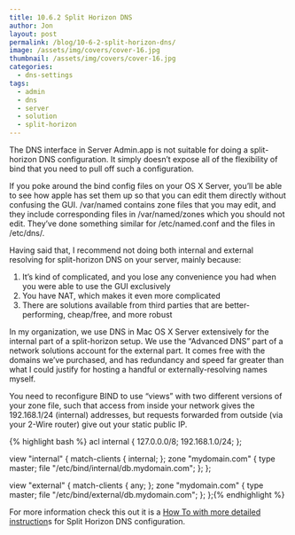 ```yaml
---
title: 10.6.2 Split Horizon DNS
author: Jon
layout: post
permalink: /blog/10-6-2-split-horizon-dns/
image: /assets/img/covers/cover-16.jpg
thumbnail: /assets/img/covers/cover-16.jpg
categories:
  - dns-settings
tags:
  - admin
  - dns
  - server
  - solution
  - split-horizon
---
```

The DNS interface in Server Admin.app is not suitable for doing a split-horizon DNS configuration. It simply doesn&#8217;t expose all of the flexibility of bind that you need to pull off such a configuration.

If you poke around the bind config files on your OS X Server, you&#8217;ll be able to see how apple has set them up so that you can edit them directly without confusing the GUI. /var/named contains zone files that you may edit, and they include corresponding files in /var/named/zones which you should not edit. They&#8217;ve done something similar for /etc/named.conf and the files in /etc/dns/.

Having said that, I recommend not doing both internal and external resolving for split-horizon DNS on your server, mainly because:

  1. It&#8217;s kind of complicated, and you lose any convenience you had when you were able to use the GUI exclusively
  2. You have NAT, which makes it even more complicated
  3. There are solutions available from third parties that are better-performing, cheap/free, and more robust

In my organization, we use DNS in Mac OS X Server extensively for the internal part of a split-horizon setup. We use the &#8220;Advanced DNS&#8221; part of a network solutions account for the external part. It comes free with the domains we&#8217;ve purchased, and has redundancy and speed far greater than what I could justify for hosting a handful or externally-resolving names myself.

You need to reconfigure BIND to use &#8220;views&#8221; with two different versions of your zone file, such that access from inside your network gives the 192.168.1/24 (internal) addresses, but requests forwarded from outside (via your 2-Wire router) give out your static public IP.

{% highlight bash %}
acl internal {
    127.0.0.0/8;
    192.168.1.0/24;
};

view "internal" {
    match-clients { internal; };
    zone "mydomain.com" {
        type master;
        file "/etc/bind/internal/db.mydomain.com";
     };
};

view "external" {
    match-clients { any; };
    zone "mydomain.com" {
        type master;
        file "/etc/bind/external/db.mydomain.com";
    };
};{% endhighlight %}

For more information check this out it is a [How To with more detailed instruction][1]s for Split Horizon DNS configuration.



 [1]: https://www.howtoforge.com/two%5Fin%5Fone%5Fdns%5Fbind9%5Fviews
